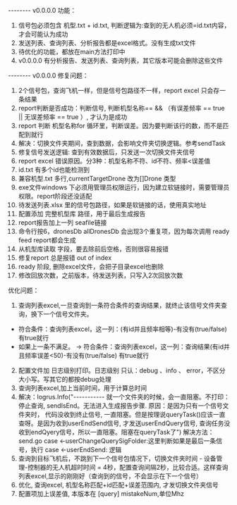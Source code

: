 -------- v0.0.0.0 
功能：
1. 信号包必须包含 机型.txt + id.txt, 判断逻辑为:查到的无人机必须=id.txt内容，才会可能认为成功
2. 发送列表、查询列表、分析报告都是excel格式。没有生成txt文件
3. 待优化的功能，都放在main方法打印中
4. v0.0.0.0 有分析报告、发送列表、查询列表，其它版本可能会删除这些文件

-------- v0.0.0.0 
修复问题：
1. 2个信号包，查询飞机一样，但是信号包路径不一样，report excel 只会存一条结果
2. report判断是否成功：判断信号, 判断机型名称== && （有误差频率 == true || 无误差频率 == true ）, 才认为是成功
3. report 判断 机型名称for 循环里，判断误差。因为要判断该行的数，而不是匹配到就行
4. 解决：切换文件夹期间，查到数据，会影响文件夹切换逻辑。参考sendTask
5. 修复信号发送逻辑: 查到有效数据后，只发送一次切换文件夹信号
6. report excel 错误原因。分3种：机型名称不符、id不符、频率<误差值
7. id.txt 有多个id也能检测到
8. 兼容机型.txt 多行,currentTargetDrone 改为[]Drone 类型
9. exe文件windows 下必须用管理员权限运行，因为建立软链接时，需要管理员权限。report阶段还没适配
10. 待发送列表.xlsx 里的信号包路径，如果是软链接的话，使用真实地址
11. 配置添加 完整机型库 路径，用于最后生成报告
12. report报告加上一列 seafile链接
13. 命令行按6，dronesDb allDronesDb 会出现3个重复项，因为每次调用 ready feed report都会生成
14. 从机型库读取 字段，要去除前后空格，否则很容易报错
15. 修复report 总是报错 out of index
16. ready 阶段, 删除excel文件，会把子目录excel也删除
17. 修改回放次数，之前版本，待发送列表，只写入2次回放次数

优化问题：
1. 查询列表excel,一旦查询到一条符合条件的查询结果，就终止该信号文件夹查询，换下一个信号文件夹。
- 符合条件：查询列表excel，这一列：(有id并且频率相等)-有没有(true/false) 有true就行
- 如果上一条不满足。 -> 符合条件：查询列表excel，这一列：查询结果(有id并且频率误差<50)-有没有(true/false) 有true就行
2. 配置文件加 日志级别打印。日志级别 只认：debug 、info 、 error，不区分大小写。写其它的都按debug处理
3. 查询列表excel,加上当前时间，用于计算总时间
4. 解决：logrus.Info("----------- 就一个文件夹的时候，会一直阻塞。不打印：停止查询, sendIsEnd。无法进入生成报告步骤. 原因：是因为只有一个信号文件夹时， 代码没收到终止信号, 一直阻塞。但是按理说queryTask()应该一直查呀。是因为收到userEndSend信号, 才发送userEndQuery信号, 查询任务没收到endQyery信号，所以一直阻塞。阻塞在queryTask了")
	解决方法：send.go case <-userChangeQuerySigFolder:这里判断如果是最后一条信号，执行 case <-userEndSend: 逻辑
5. 查询到目标飞机后，不跳到下一个信号包情况下，切换文件夹时间 - 设备管理-控制器的无人机超时时间 = 4秒，配置查询间隔2秒，比较合适。这样查询列表excel,显示的刚刚好（查询到的信号，不会显示在下一个信号）
6. 优化, 查询excel, 机型名称匹配+id匹配+误差范围内, 才发切换文件夹信号
7. 配置项加上误差值, 本版本在 [query] mistakeNum,单位Mhz